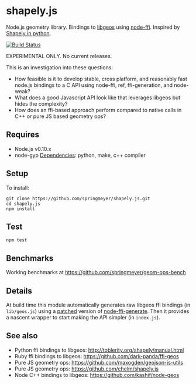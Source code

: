 # shapely.js

Node.js geometry library. Bindings to [libgeos](http://trac.osgeo.org/geos/) using [node-ffi](https://github.com/rbranson/node-ffi). Inspired by [Shapely in python](http://toblerity.org/shapely/manual.html).

[![Build Status](https://secure.travis-ci.org/springmeyer/shapely.js.png)](https://travis-ci.org/springmeyer/shapely.js)

EXPERIMENTAL ONLY. No current releases.

This is an investigation into these questions:

 - How feasible is it to develop stable, cross platform, and reasonably fast node.js bindings to a C API using node-ffi, ref, ffi-generation, and node-weak?
 - What does a good Javascript API look like that leverages libgeos but hides the complexity?
 - How does an ffi-based approach perform compared to native calls in C++ or pure JS based geometry ops?

## Requires

- Node.js v0.10.x
- node-gyp [Dependencies](https://github.com/TooTallNate/node-gyp/#installation): python, make, c++ compiler

## Setup

To install:

    git clone https://github.com/springmeyer/shapely.js.git
    cd shapely.js
    npm install

## Test

    npm test

## Benchmarks

Working benchmarks at https://github.com/springmeyer/geom-ops-bench

## Details

At build time this module automatically generates raw libgeos ffi bindings (in `lib/geos.js`) using a [patched](https://github.com/springmeyer/node-ffi-generate/commit/eae6d9c2212486eb76979adc1d1ef98cb4e579b9) version of [node-ffi-generate](https://github.com/tjfontaine/node-ffi-generate). Then it provides a nascent wrapper to start making the API simpler (in `index.js`).

## See also

- Python ffi bindings to libgeos: http://toblerity.org/shapely/manual.html
- Ruby ffi bindings to libgeos: https://github.com/dark-panda/ffi-geos
- Pure JS geometry ops: https://github.com/maxogden/geojson-js-utils
- Pure JS geometry ops: https://github.com/chelm/shapely.js
- Node C++ bindings to libgeos: https://github.com/kashif/node-geos
